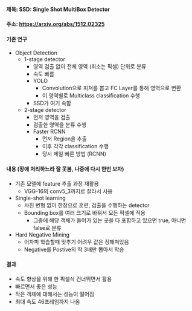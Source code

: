 
#### 제목: SSD: Single Shot MultiBox Detector


#### 주소: https://arxiv.org/abs/1512.02325


#### 기존 연구
- Object Detection
  - 1-stage detector
    - 영역 검출 없이 전체 영역 (최소는 픽셀) 단위로 분류 
    - 속도 빠름
    - YOLO
      - Convolution으로 피쳐를 뽑고 FC Layer를 통해 영역으로 변환
      - 이 영역별로 Multiclass classification 수행
    - SSD가 여기 속함
  - 2-stage detector
    - 먼저 영역을 검출
    - 검출한 영역을 분류 수행
    - Faster RCNN
      - 먼저 Region을 추출
      - 이후 각각 classification 수행
      - 당시 제일 빠른 방법 (RCNN)


#### 내용 (장애 처리하느라 잘 못봄, 나중에 다시 한번 보자)
- 기존 모델에 feature 추출 과정 재활용
  - VGG-16의 conv5_3까지르 잘라서 사용
- Single-shot learning   
  - 사진 변형 없이 한장으로 훈련, 검출을 수행하는 detector
  - Bounding box를 여러 크기로 바꿔서 모든 픽셀에 적용
    - 그중에 해당 객체가 들어가 있는 곳을 다 포함하고 있으면 true, 아니면 false로 분류
- Hard Negative Mining
  - 어차피 학습할때 맞추기 어려우 값은 정해져있음
  - Negative를 Postive의 딱 3배만 뽑아서 학습


#### 결과
- 속도 향상을 위해 한 픽셀식 건너뛰면서 활용
- 빠르면서 좋은 성능
- 작은 객체에 대해서는 성능이 떨어짐
- 최대 속도 46프레임까지 나옴
